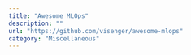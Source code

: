 ```yaml
---
title: "Awesome MLOps"
description: ""
url: "https://github.com/visenger/awesome-mlops"
category: "Miscellaneous"
---
```


